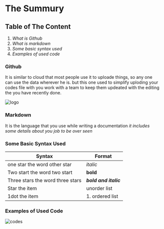 # The Summury
## Table of The Content
1. *What is Github*
2. *What is markdown*
3. *Some basic syntax used*
4. *Examples of used code*

### Github 
It is similar to cloud that most people use it to uploade things, so any one can use the data wherever he is. but this one used to simplify uploding your codes file with you work with a team 
to keep them updeated with the editing the you have recently done. 

![logo](https://github.githubassets.com/images/modules/logos_page/GitHub-Mark.png)
###  Markdown
It is the language that you use while writing a documentation *it includes some details about you job to be over seen*
### Some Basic Syntax Used
Syntax                          | Format
------------                    | -------------
one star the word other star    | *italic*
Two start the word two start    |**bold**
Three stars the word three stars| ***bold and italic***
Star the item                   | unorder list
1dot the item                   | 1. ordered list
### Examples of Used Code 
![codes](https://d33v4339jhl8k0.cloudfront.net/docs/assets/545804d8e4b09c5ca72525ce/images/5bfffa1304286304a71cca67/file-HkUrvqZYBI.png)

